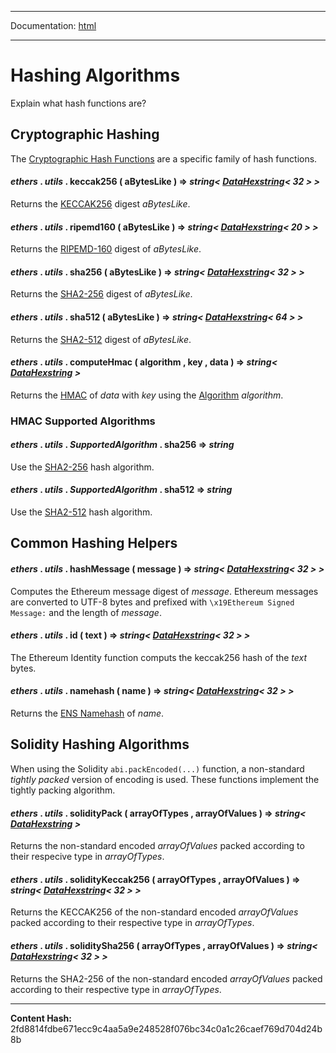-----

Documentation: [html](https://docs-beta.ethers.io/)

-----


Hashing Algorithms
==================


Explain what hash functions are?


Cryptographic Hashing
---------------------


The [Cryptographic Hash Functions](https://en.wikipedia.org/wiki/Cryptographic_hash_function)
are a specific family of hash functions.


#### *ethers* . *utils* . **keccak256** ( aBytesLike )  **=>** *string< [DataHexstring](../bytes)< 32 > >*

Returns the [KECCAK256](https://en.wikipedia.org/wiki/SHA-3) digest *aBytesLike*.




#### *ethers* . *utils* . **ripemd160** ( aBytesLike )  **=>** *string< [DataHexstring](../bytes)< 20 > >*

Returns the [RIPEMD-160](https://en.m.wikipedia.org/wiki/RIPEMD) digest of *aBytesLike*.




#### *ethers* . *utils* . **sha256** ( aBytesLike )  **=>** *string< [DataHexstring](../bytes)< 32 > >*

Returns the [SHA2-256](https://en.wikipedia.org/wiki/SHA-2) digest of *aBytesLike*.




#### *ethers* . *utils* . **sha512** ( aBytesLike )  **=>** *string< [DataHexstring](../bytes)< 64 > >*

Returns the [SHA2-512](https://en.wikipedia.org/wiki/SHA-2) digest of *aBytesLike*.




#### *ethers* . *utils* . **computeHmac** ( algorithm , key , data )  **=>** *string< [DataHexstring](../bytes) >*

Returns the [HMAC](https://en.wikipedia.org/wiki/HMAC) of *data* with *key*
using the [Algorithm](./) *algorithm*.




### HMAC Supported Algorithms



#### *ethers* . *utils* . *SupportedAlgorithm* . **sha256** **=>** *string*

Use the [SHA2-256](https://en.wikipedia.org/wiki/SHA-2) hash algorithm.




#### *ethers* . *utils* . *SupportedAlgorithm* . **sha512** **=>** *string*

Use the [SHA2-512](https://en.wikipedia.org/wiki/SHA-2) hash algorithm.




Common Hashing Helpers
----------------------



#### *ethers* . *utils* . **hashMessage** ( message )  **=>** *string< [DataHexstring](../bytes)< 32 > >*

Computes the Ethereum message digest of *message*. Ethereum messages are
converted to UTF-8 bytes and prefixed with `\x19Ethereum Signed Message:`
and the length of *message*.




#### *ethers* . *utils* . **id** ( text )  **=>** *string< [DataHexstring](../bytes)< 32 > >*

The Ethereum Identity function computs the keccak256 hash of the *text* bytes.




#### *ethers* . *utils* . **namehash** ( name )  **=>** *string< [DataHexstring](../bytes)< 32 > >*

Returns the [ENS Namehash](https://docs.ens.domains/contract-api-reference/name-processing#hashing-names) of *name*.




Solidity Hashing Algorithms
---------------------------


When using the Solidity `abi.packEncoded(...)` function, a non-standard
*tightly packed* version of encoding is used. These functions implement
the tightly packing algorithm.


#### *ethers* . *utils* . **solidityPack** ( arrayOfTypes , arrayOfValues )  **=>** *string< [DataHexstring](../bytes) >*

Returns the non-standard encoded *arrayOfValues* packed according to
their respecive type in *arrayOfTypes*.




#### *ethers* . *utils* . **solidityKeccak256** ( arrayOfTypes , arrayOfValues )  **=>** *string< [DataHexstring](../bytes)< 32 > >*

Returns the KECCAK256 of the non-standard encoded *arrayOfValues* packed
according to their respective type in *arrayOfTypes*.




#### *ethers* . *utils* . **soliditySha256** ( arrayOfTypes , arrayOfValues )  **=>** *string< [DataHexstring](../bytes)< 32 > >*

Returns the SHA2-256 of the non-standard encoded *arrayOfValues* packed
according to their respective type in *arrayOfTypes*.





-----
**Content Hash:** 2fd8814fdbe671ecc9c4aa5a9e248528f076bc34c0a1c26caef769d704d24b8b